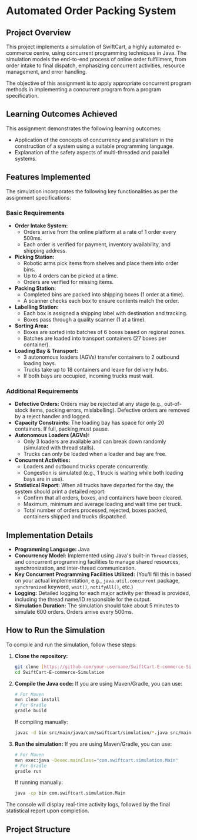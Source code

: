 # Automated Order Packing System

## Project Overview

This project implements a simulation of SwiftCart, a highly automated e-commerce centre, using concurrent programming techniques in Java. The simulation models the end-to-end process of online order fulfillment, from order intake to final dispatch, emphasizing concurrent activities, resource management, and error handling.

The objective of this assignment is to apply appropriate concurrent program methods in implementing a concurrent program from a program specification.

## Learning Outcomes Achieved

This assignment demonstrates the following learning outcomes:

* Application of the concepts of concurrency and parallelism in the construction of a system using a suitable programming language.
* Explanation of the safety aspects of multi-threaded and parallel systems.

## Features Implemented

The simulation incorporates the following key functionalities as per the assignment specifications:

### Basic Requirements

* **Order Intake System:**
    * Orders arrive from the online platform at a rate of 1 order every 500ms.
    * Each order is verified for payment, inventory availability, and shipping address.
* **Picking Station:**
    * Robotic arms pick items from shelves and place them into order bins.
    * Up to 4 orders can be picked at a time.
    * Orders are verified for missing items.
* **Packing Station:**
    * Completed bins are packed into shipping boxes (1 order at a time).
    * A scanner checks each box to ensure contents match the order.
* **Labelling Station:**
    * Each box is assigned a shipping label with destination and tracking.
    * Boxes pass through a quality scanner (1 at a time).
* **Sorting Area:**
    * Boxes are sorted into batches of 6 boxes based on regional zones.
    * Batches are loaded into transport containers (27 boxes per container).
* **Loading Bay & Transport:**
    * 3 autonomous loaders (AGVs) transfer containers to 2 outbound loading bays.
    * Trucks take up to 18 containers and leave for delivery hubs.
    * If both bays are occupied, incoming trucks must wait.

### Additional Requirements

* **Defective Orders:** Orders may be rejected at any stage (e.g., out-of-stock items, packing errors, mislabelling). Defective orders are removed by a reject handler and logged.
* **Capacity Constraints:** The loading bay has space for only 20 containers. If full, packing must pause.
* **Autonomous Loaders (AGVs):**
    * Only 3 loaders are available and can break down randomly (simulated with thread stalls).
    * Trucks can only be loaded when a loader and bay are free.
* **Concurrent Activities:**
    * Loaders and outbound trucks operate concurrently.
    * Congestion is simulated (e.g., 1 truck is waiting while both loading bays are in use).
* **Statistical Report:** When all trucks have departed for the day, the system should print a detailed report:
    * Confirm that all orders, boxes, and containers have been cleared.
    * Maximum, minimum and average loading and wait time per truck.
    * Total number of orders processed, rejected, boxes packed, containers shipped and trucks dispatched.

## Implementation Details

* **Programming Language:** Java
* **Concurrency Model:** Implemented using Java's built-in `Thread` classes, and concurrent programming facilities to manage shared resources, synchronization, and inter-thread communication.
* **Key Concurrent Programming Facilities Utilized:** (You'll fill this in based on your actual implementation, e.g., `java.util.concurrent` package, `synchronized` keyword, `wait()`, `notifyAll()`, etc.)
* **Logging:** Detailed logging for each major activity per thread is provided, including the thread name/ID responsible for the output.
* **Simulation Duration:** The simulation should take about 5 minutes to simulate 600 orders. Orders arrive every 500ms.

## How to Run the Simulation

To compile and run the simulation, follow these steps:

1.  **Clone the repository:**
    ```bash
    git clone [https://github.com/your-username/SwiftCart-E-commerce-Simulation.git](https://github.com/your-username/SwiftCart-E-commerce-Simulation.git)
    cd SwiftCart-E-commerce-Simulation
    ```
2.  **Compile the Java code:**
    If you are using Maven/Gradle, you can use:
    ```bash
    # For Maven
    mvn clean install
    # For Gradle
    gradle build
    ```
    If compiling manually:
    ```bash
    javac -d bin src/main/java/com/swiftcart/simulation/*.java src/main/java/com/swiftcart/simulation/util/*.java
    ```
3.  **Run the simulation:**
    If you are using Maven/Gradle, you can use:
    ```bash
    # For Maven
    mvn exec:java -Dexec.mainClass="com.swiftcart.simulation.Main"
    # For Gradle
    gradle run
    ```
    If running manually:
    ```bash
    java -cp bin com.swiftcart.simulation.Main
    ```

The console will display real-time activity logs, followed by the final statistical report upon completion.

## Project Structure
